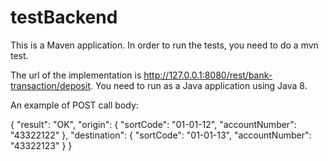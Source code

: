 # testBackend

This is a Maven application. In order to run the tests, you need to do a mvn test.

The url of the implementation is http://127.0.0.1:8080/rest/bank-transaction/deposit. You need to run as a Java application using Java 8.

An example of POST call body:

{
    "result": "OK",
    "origin": {
        "sortCode": "01-01-12",
        "accountNumber": "43322122"
    },
    "destination": {
        "sortCode": "01-01-13",
        "accountNumber": "43322123"
    }
}

